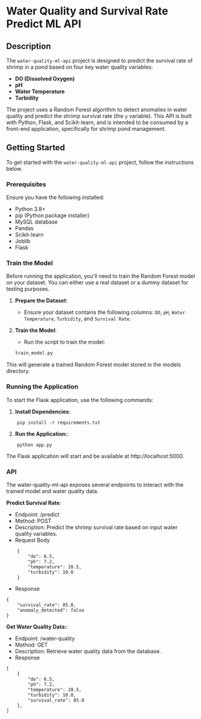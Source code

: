 # Water Quality and Survival Rate Predict ML API

## Description

The `water-quality-ml-api` project is designed to predict the survival rate of shrimp in a pond based on four key water quality variables:

- **DO (Dissolved Oxygen)**
- **pH**
- **Water Temperature**
- **Turbidity**

The project uses a Random Forest algorithm to detect anomalies in water quality and predict the shrimp survival rate (the `y` variable). This API is built with Python, Flask, and Scikit-learn, and is intended to be consumed by a front-end application, specifically for shrimp pond management.

## Getting Started

To get started with the `water-quality-ml-api` project, follow the instructions below.

### Prerequisites

Ensure you have the following installed:

- Python 3.8+
- pip (Python package installer)
- MySQL database
- Pandas
- Scikit-learn
- Joblib
- Flask

### Train the Model

Before running the application, you'll need to train the Random Forest model on your dataset. You can either use a real dataset or a dummy dataset for testing purposes.

1. **Prepare the Dataset**:

   - Ensure your dataset contains the following columns: `DO`, `pH`, `Water Temperature`, `Turbidity`, and `Survival Rate`.

2. **Train the Model**:
   - Run the script to train the model:
   ```bash
   train_model.py
   ```

This will generate a trained Random Forest model stored in the models directory.

### Running the Application

To start the Flask application, use the following commands:

1. **Install Dependencies**:

```
    pip install -r requirements.txt
```

2. **Run the Application:**:

```
    python app.py
```

The Flask application will start and be available at http://localhost:5000.

### API

The water-quality-ml-api exposes several endpoints to interact with the trained model and water quality data.

**Predict Survival Rate**:

- Endpoint: /predict
- Method: POST
- Description: Predict the shrimp survival rate based on input water quality variables.
- Request Body

```
    {
        "do": 6.5,
        "ph": 7.2,
        "temperature": 28.5,
        "turbidity": 10.0
    }
```

- Response

```
{
    "survival_rate": 85.0,
    "anomaly_detected": false
}
```

**Get Water Quality Data:**:

- Endpoint: /water-quality
- Method: GET
- Description: Retrieve water quality data from the database.
- Response

```
[
    {
        "do": 6.5,
        "ph": 7.2,
        "temperature": 28.5,
        "turbidity": 10.0,
        "survival_rate": 85.0
    },
]
```
